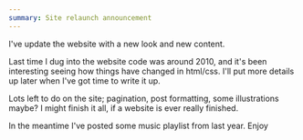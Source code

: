 ```yaml
---
summary: Site relaunch announcement
---
```


I've update the website with a new look and new content.

Last time I dug into the website code was around 2010, and it's been interesting
seeing how things have changed in html/css. I'll put more details up later when
I've got time to write it up.

Lots left to do on the site; pagination, post formatting, some illustrations
maybe? I might finish it all, if a website is ever really finished.

In the meantime I've posted some music playlist from last year. Enjoy
